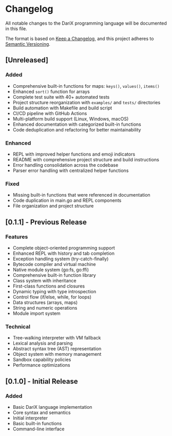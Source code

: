 # Changelog

All notable changes to the DariX programming language will be documented in this file.

The format is based on [Keep a Changelog](https://keepachangelog.com/en/1.0.0/),
and this project adheres to [Semantic Versioning](https://semver.org/spec/v2.0.0.html).

## [Unreleased]

### Added
- Comprehensive built-in functions for maps: `keys()`, `values()`, `items()`
- Enhanced `sort()` function for arrays
- Complete test suite with 40+ automated tests
- Project structure reorganization with `examples/` and `tests/` directories
- Build automation with Makefile and build script
- CI/CD pipeline with GitHub Actions
- Multi-platform build support (Linux, Windows, macOS)
- Enhanced documentation with categorized built-in functions
- Code deduplication and refactoring for better maintainability

### Enhanced
- REPL with improved helper functions and emoji indicators
- README with comprehensive project structure and build instructions
- Error handling consolidation across the codebase
- Parser error handling with centralized helper functions

### Fixed
- Missing built-in functions that were referenced in documentation
- Code duplication in main.go and REPL components
- File organization and project structure

## [0.1.1] - Previous Release

### Features
- Complete object-oriented programming support
- Enhanced REPL with history and tab completion
- Exception handling system (try-catch-finally)
- Bytecode compiler and virtual machine
- Native module system (go:fs, go:ffi)
- Comprehensive built-in function library
- Class system with inheritance
- First-class functions and closures
- Dynamic typing with type introspection
- Control flow (if/else, while, for loops)
- Data structures (arrays, maps)
- String and numeric operations
- Module import system

### Technical
- Tree-walking interpreter with VM fallback
- Lexical analysis and parsing
- Abstract syntax tree (AST) representation
- Object system with memory management
- Sandbox capability policies
- Performance optimizations

## [0.1.0] - Initial Release

### Added
- Basic DariX language implementation
- Core syntax and semantics
- Initial interpreter
- Basic built-in functions
- Command-line interface
